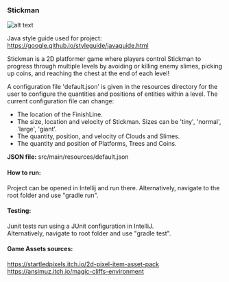 ### Stickman

![alt text](https://github.com/LLwheaton/StickmanStage2/blob/master/stickmansample.PNG "Stickman Level")


Java style guide used for project: https://google.github.io/styleguide/javaguide.html

Stickman is a 2D platformer game where players control Stickman to progress through multiple levels by avoiding or killing enemy slimes, picking up coins, 
and reaching the chest at the end of each level!

A configuration file 'default.json' is given in the resources directory for the user to configure the quantities and positions of entities within a level.
The current configuration file can change:
- The location of the FinishLine.
- The size, location and velocity of Stickman. Sizes can be 'tiny', 'normal', 'large', 'giant'.
- The quantity, position, and velocity of Clouds and Slimes.
- The quantity and position of Platforms, Trees and Coins.

<strong>JSON file:</strong> src/main/resources/default.json

#### How to run:
Project can be opened in Intellij and run there. Alternatively, navigate to the root folder and use "gradle run".

#### Testing:
Junit tests run using a JUnit configuration in IntelliJ. <br>
Alternatively, navigate to root folder and use "gradle test".<br>

#### Game Assets sources:
https://startledpixels.itch.io/2d-pixel-item-asset-pack <br>
https://ansimuz.itch.io/magic-cliffs-environment
